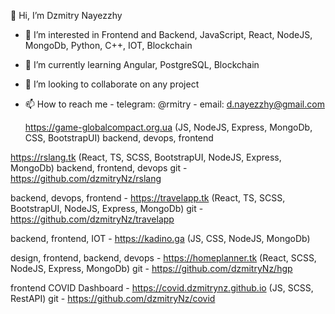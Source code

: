 
👋 Hi, I’m Dzmitry Nayezzhy

- 👀 I’m interested in Frontend and Backend, JavaScript, React, NodeJS, MongoDb, Python, C++, IOT, Blockchain
- 🌱 I’m currently learning Angular, PostgreSQL, Blockchain
- 💞️ I’m looking to collaborate on any project
- 📫 How to reach me - telegram: @rmitry
                      - email: d.nayezzhy@gmail.com

  https://game-globalcompact.org.ua
    (JS, NodeJS, Express, MongoDb, CSS, BootstrapUI)
    backend, devops, frontend

https://rslang.tk
    (React, TS, SCSS, BootstrapUI, NodeJS, Express, MongoDb)
    backend, frontend, devops
    git - https://github.com/dzmitryNz/rslang
    
backend, devops, frontend - https://travelapp.tk (React, TS, SCSS, BootstrapUI, NodeJS, Express, MongoDb) git - https://github.com/dzmitryNz/travelapp

backend, frontend, IOT - https://kadino.ga (JS, CSS, NodeJS, MongoDb)

design, frontend, backend, devops - https://homeplanner.tk (React, SCSS, NodeJS, Express, MongoDb) git - https://github.com/dzmitryNz/hgp

frontend  COVID Dashboard - https://covid.dzmitrynz.github.io (JS, SCSS, RestAPI) git - https://github.com/dzmitryNz/covid
